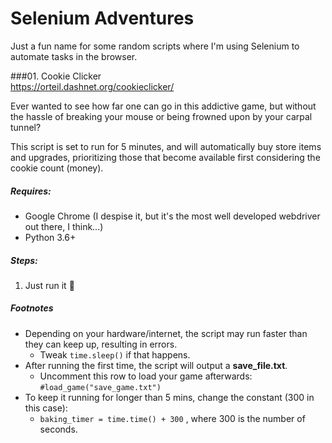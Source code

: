# Selenium Adventures

Just a fun name for some random scripts where I'm using Selenium to 
automate tasks in the browser.

###01. Cookie Clicker  
https://orteil.dashnet.org/cookieclicker/

Ever wanted to see how far one can go in this addictive game,
but without the hassle of breaking your mouse or being frowned 
upon by your carpal tunnel?

This script is set to run for 5 minutes, and will automatically 
buy store items and upgrades, prioritizing those that become available
first considering the cookie count (money).

##### Requires:
* Google Chrome (I despise it, but it's the most well developed webdriver out there, I think...)
* Python 3.6+

##### Steps:

1. Just run it 🙂


##### Footnotes
* Depending on your hardware/internet, the script may run faster than they can keep up, resulting in errors.
  * Tweak `time.sleep()` if that happens.
* After running the first time, the script will output a **save_file.txt**.
  * Uncomment this row to load your game afterwards: `#load_game("save_game.txt")`
* To keep it running for longer than 5 mins, change the constant (300 in this case):
  * `baking_timer = time.time() + 300` , where 300 is the number of seconds.